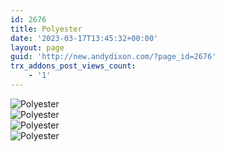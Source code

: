 ```yaml
---
id: 2676
title: Polyester
date: '2023-03-17T13:45:32+00:00'
layout: page
guid: 'http://new.andydixon.com/?page_id=2676'
trx_addons_post_views_count:
    - '1'
---
```


![Polyester](https://i0.wp.com/assets.g8x2.ldn.idrivee2-23.com/posters/Polyester%2001.jpg?w=1200&ssl=1 "Polyester")  
![Polyester](https://i0.wp.com/assets.g8x2.ldn.idrivee2-23.com/posters/Polyester%2002.jpg?w=1200&ssl=1 "Polyester")  
![Polyester](https://i0.wp.com/assets.g8x2.ldn.idrivee2-23.com/posters/Polyester%2003.jpg?w=1200&ssl=1 "Polyester")  
![Polyester](https://i0.wp.com/assets.g8x2.ldn.idrivee2-23.com/posters/Polyester%2004.jpg?w=1200&ssl=1 "Polyester")